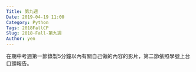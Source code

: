 ```yaml
---
Title: 第九週
Date: 2019-04-19 11:00
Category: Python
Tags: 2018FallCP
Slug: 2018-Fall-第九週
Author: yen
---
```


在期中考週第一節錄製5分鐘以內有關自己做的內容的影片，第二節依照學號上台口頭報告。

